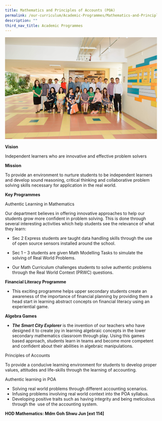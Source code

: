 ```yaml
---
title: Mathematics and Principles of Accounts (POA)
permalink: /our-curriculum/Academic-Programmes/Mathematics-and-Principles-of-Accounts-POA/
description: ""
third_nav_title: Academic Programmes
---
```

![](/images/Our%20Curriculum/Academic%20Programmes/Mathematics%20and%20POA/M1.jpg)

**Vision** 

Independent learners who are innovative and effective problem solvers 

  

****Mission**** 

To provide an environment to nurture students to be independent learners and develop sound reasoning, critical thinking and collaborative problem solving skills necessary for application in the real world.   

  

**Key Programmes** 

  

Authentic Learning in Mathematics 

  

Our department believes in offering innovative approaches to help our students grow more confident in problem solving. This is done through several interesting activities which help students see the relevance of what they learn: 

*   Sec 2 Express students are taught data handling skills through the use of open source sensors installed around the school.  
    
*   Sec 1 – 3 students are given Math Modelling Tasks to simulate the solving of Real World Problems.  
    
*   Our Math Curriculum challenges students to solve authentic problems through the Real World Context (PRWC) questions.  
    



**Financial Literacy Programme**



  

*   This exciting programme helps upper secondary students create an awareness of the importance of financial planning by providing them a head start in learning abstract concepts on financial literacy using an experiential game.   
    

****Algebra Games**** 

*   **_The Smart City Explorer_** is the invention of our teachers who have designed it to create joy in learning algebraic concepts in the lower secondary mathematics classroom through play. Using this games based approach, students learn in teams and become more competent and confident about their abilities in algebraic manipulations.

Principles of Accounts  

  

To provide a conducive learning environment for students to develop proper values, attitudes and life-skills through the learning of accounting.  

  

Authentic learning in POA

  

*   Solving real world problems through different accounting scenarios. 
*   Infusing problems involving real world context into the POA syllabus. 
*   Developing positive traits such as having integrity and being meticulous through the  use of the accounting system.   
    

**HOD Mathematics: Mdm Goh Shwu Jun \[ext 114\]**

